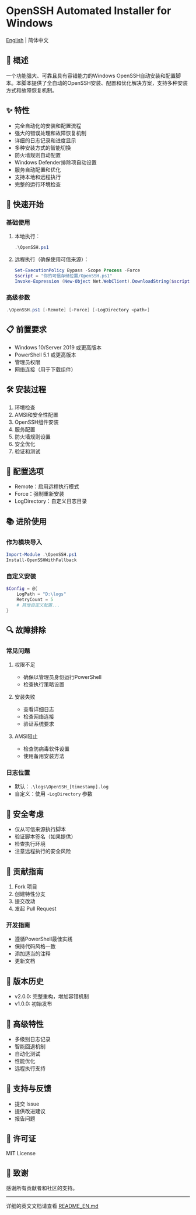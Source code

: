 # OpenSSH Automated Installer for Windows

[English](README_EN.md) | 简体中文

## 📖 概述

一个功能强大、可靠且具有容错能力的Windows OpenSSH自动安装和配置脚本。本脚本提供了全自动的OpenSSH安装、配置和优化解决方案，支持多种安装方式和故障恢复机制。

## ✨ 特性

- 完全自动化的安装和配置流程
- 强大的错误处理和故障恢复机制
- 详细的日志记录和进度显示
- 多种安装方式的智能切换
- 防火墙规则自动配置
- Windows Defender排除项自动设置
- 服务自动配置和优化
- 支持本地和远程执行
- 完整的运行环境检查

## 🚀 快速开始

### 基础使用

1. 本地执行：

    ```powershell
    .\OpenSSH.ps1
    ```

2. 远程执行（确保使用可信来源）：

    ```powershell
    Set-ExecutionPolicy Bypass -Scope Process -Force
    $script = "你的可信存储位置/OpenSSH.ps1"
    Invoke-Expression (New-Object Net.WebClient).DownloadString($script)
    ```

### 高级参数

```powershell
.\OpenSSH.ps1 [-Remote] [-Force] [-LogDirectory <path>]
```

## 📋 前置要求

- Windows 10/Server 2019 或更高版本
- PowerShell 5.1 或更高版本
- 管理员权限
- 网络连接（用于下载组件）

## 🛠️ 安装过程

1. 环境检查
2. AMSI和安全性配置
3. OpenSSH组件安装
4. 服务配置
5. 防火墙规则设置
6. 安全优化
7. 验证和测试

## 🔧 配置选项

- Remote：启用远程执行模式
- Force：强制重新安装
- LogDirectory：自定义日志目录

## 📚 进阶使用

### 作为模块导入

```powershell
Import-Module .\OpenSSH.ps1
Install-OpenSSHWithFallback
```

### 自定义安装

```powershell
$Config = @{
    LogPath = "D:\logs"
    RetryCount = 5
    # 其他自定义配置...
}
```

## 🔍 故障排除

### 常见问题

1. 权限不足

    - 确保以管理员身份运行PowerShell
    - 检查执行策略设置

2. 安装失败

    - 查看详细日志
    - 检查网络连接
    - 验证系统要求

3. AMSI阻止

    - 检查防病毒软件设置
    - 使用备用安装方法

### 日志位置

- 默认：`.\logs\OpenSSH_[timestamp].log`
- 自定义：使用 `-LogDirectory` 参数

## 🔐 安全考虑

- 仅从可信来源执行脚本
- 验证脚本签名（如果提供）
- 检查执行环境
- 注意远程执行的安全风险

## 🤝 贡献指南

1. Fork 项目
2. 创建特性分支
3. 提交改动
4. 发起 Pull Request

### 开发指南

- 遵循PowerShell最佳实践
- 保持代码风格一致
- 添加适当的注释
- 更新文档

## 📜 版本历史

- v2.0.0: 完整重构，增加容错机制
- v1.0.0: 初始发布

## 🌟 高级特性

- 多级别日志记录
- 智能回退机制
- 自动化测试
- 性能优化
- 远程执行支持

## 📱 支持与反馈

- 提交 Issue
- 提供改进建议
- 报告问题

## 📄 许可证

MIT License

## 🙏 致谢

感谢所有贡献者和社区的支持。

---

详细的英文文档请查看 [README_EN.md](README_EN.md)
